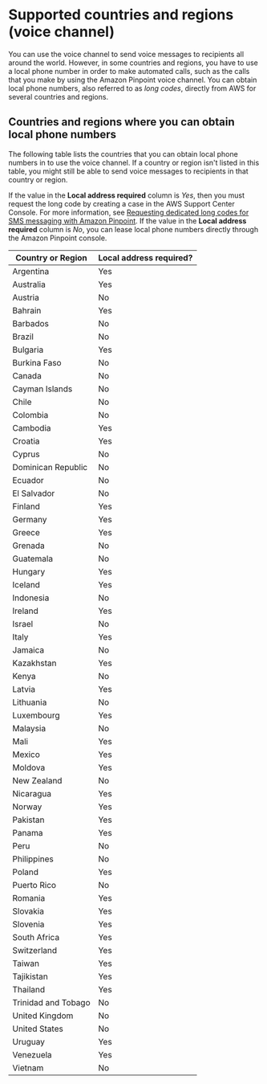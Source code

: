 # Supported countries and regions \(voice channel\)<a name="channels-voice-countries"></a>

You can use the voice channel to send voice messages to recipients all around the world\. However, in some countries and regions, you have to use a local phone number in order to make automated calls, such as the calls that you make by using the Amazon Pinpoint voice channel\. You can obtain local phone numbers, also referred to as *long codes*, directly from AWS for several countries and regions\.

## Countries and regions where you can obtain local phone numbers<a name="channels-voice-countries-table"></a>

The following table lists the countries that you can obtain local phone numbers in to use the voice channel\. If a country or region isn't listed in this table, you might still be able to send voice messages to recipients in that country or region\. 

If the value in the **Local address required** column is *Yes*, then you must request the long code by creating a case in the AWS Support Center Console\. For more information, see [ Requesting dedicated long codes for SMS messaging with Amazon Pinpoint](https://docs.aws.amazon.com/pinpoint/latest/userguide/channels-sms-awssupport-long-code.html)\. If the value in the **Local address required** column is *No*, you can lease local phone numbers directly through the Amazon Pinpoint console\.


| Country or Region | Local address required? | 
| --- | --- | 
| Argentina | Yes | 
| Australia | Yes | 
| Austria | No | 
| Bahrain | Yes | 
| Barbados | No | 
| Brazil | No | 
| Bulgaria | Yes | 
| Burkina Faso | No | 
| Canada | No | 
| Cayman Islands | No | 
| Chile | No | 
| Colombia | No | 
| Cambodia | Yes | 
| Croatia | Yes | 
| Cyprus | No | 
| Dominican Republic | No | 
| Ecuador | No | 
| El Salvador | No | 
| Finland | Yes | 
| Germany | Yes | 
| Greece | Yes | 
| Grenada | No | 
| Guatemala | No | 
| Hungary | Yes | 
| Iceland | Yes | 
| Indonesia | No | 
| Ireland | Yes | 
| Israel | No | 
| Italy | Yes | 
| Jamaica | No | 
| Kazakhstan | Yes | 
| Kenya | No | 
| Latvia | Yes | 
| Lithuania | No | 
| Luxembourg | Yes | 
| Malaysia | No | 
| Mali | Yes | 
| Mexico | Yes | 
| Moldova | Yes | 
| New Zealand | No | 
| Nicaragua | Yes | 
| Norway | Yes | 
| Pakistan | Yes | 
| Panama | Yes | 
| Peru | No | 
| Philippines | No | 
| Poland | Yes | 
| Puerto Rico | No | 
| Romania | Yes | 
| Slovakia | Yes | 
| Slovenia | Yes | 
| South Africa | Yes | 
| Switzerland | Yes | 
| Taiwan | Yes | 
| Tajikistan | Yes | 
| Thailand | Yes | 
| Trinidad and Tobago | No | 
| United Kingdom | No | 
| United States | No | 
| Uruguay | Yes | 
| Venezuela | Yes | 
| Vietnam | No | 